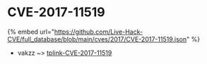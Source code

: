 # CVE-2017-11519
{% embed url="https://github.com/Live-Hack-CVE/full_database/blob/main/cves/2017/CVE-2017-11519.json" %}

* vakzz ~> [tplink-CVE-2017-11519](https://www.alice-snow.ru/2017/database/cve-2017-11519/tplink-cve-2017-11519-vakzz)